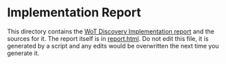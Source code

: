 # Implementation Report

This directory contains the
[WoT Discovery Implementation report](https://w3c.github.io/wot-discovery/testing/report.html)
and the sources for it.
The report itself is in [report.html](report.html).
Do not edit this file,
it is generated by a script
and any edits would be overwritten the next time you generate it.

